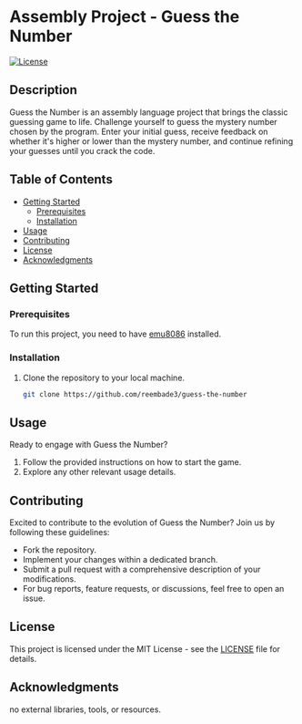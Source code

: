 # Assembly Project - Guess the Number

[![License](https://img.shields.io/badge/license-MIT-blue.svg)](LICENSE)

## Description

Guess the Number is an assembly language project that brings the classic guessing game to life. Challenge yourself to guess the mystery number chosen by the program. Enter your initial guess, receive feedback on whether it's higher or lower than the mystery number, and continue refining your guesses until you crack the code.

## Table of Contents

- [Getting Started](#getting-started)
  - [Prerequisites](#prerequisites)
  - [Installation](#installation)
- [Usage](#usage)
- [Contributing](#contributing)
- [License](#license)
- [Acknowledgments](#acknowledgments)

## Getting Started

### Prerequisites

To run this project, you need to have [emu8086](https://emu8086-microprocessor-emulator.en.softonic.com/) installed.

### Installation

1. Clone the repository to your local machine.
   ```bash
   git clone https://github.com/reembade3/guess-the-number


## Usage

Ready to engage with Guess the Number?

1. Follow the provided instructions on how to start the game.
2. Explore any other relevant usage details.

## Contributing

Excited to contribute to the evolution of Guess the Number? Join us by following these guidelines:

- Fork the repository.
- Implement your changes within a dedicated branch.
- Submit a pull request with a comprehensive description of your modifications.
- For bug reports, feature requests, or discussions, feel free to open an issue.

## License

This project is licensed under the MIT License - see the [LICENSE](LICENSE) file for details.

## Acknowledgments

no external libraries, tools, or resources.
